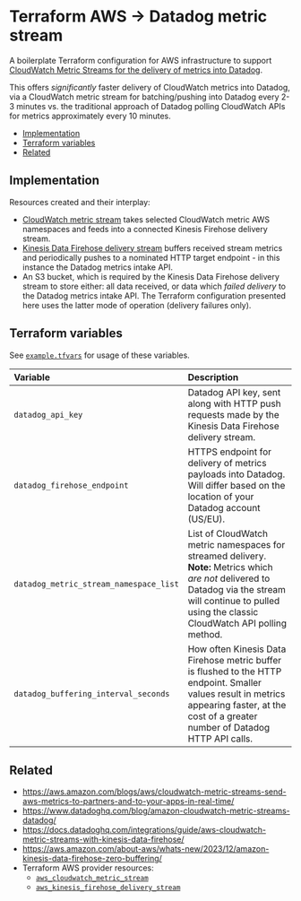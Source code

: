 # Terraform AWS -> Datadog metric stream

A boilerplate Terraform configuration for AWS infrastructure to support [CloudWatch Metric Streams for the delivery of metrics into Datadog](https://docs.datadoghq.com/integrations/guide/aws-cloudwatch-metric-streams-with-kinesis-data-firehose/).

This offers _significantly_ faster delivery of CloudWatch metrics into Datadog, via a CloudWatch metric stream for batching/pushing into Datadog every 2-3 minutes vs. the traditional approach of Datadog polling CloudWatch APIs for metrics approximately every 10 minutes.

- [Implementation](#implementation)
- [Terraform variables](#terraform-variables)
- [Related](#related)

## Implementation

Resources created and their interplay:

- [CloudWatch metric stream](https://docs.aws.amazon.com/AmazonCloudWatch/latest/monitoring/CloudWatch-Metric-Streams.html) takes selected CloudWatch metric AWS namespaces and feeds into a connected Kinesis Firehose delivery stream.
- [Kinesis Data Firehose delivery stream](https://docs.aws.amazon.com/firehose/latest/dev/what-is-this-service.html) buffers received stream metrics and periodically pushes to a nominated HTTP target endpoint - in this instance the Datadog metrics intake API.
- An S3 bucket, which is required by the Kinesis Data Firehose delivery stream to store either: all data received, or data which _failed delivery_ to the Datadog metrics intake API. The Terraform configuration presented here uses the latter mode of operation (delivery failures only).

## Terraform variables

See [`example.tfvars`](example.tfvars) for usage of these variables.

| Variable                               | Description                                                                                                                                                                                                |
|:---------------------------------------|:-----------------------------------------------------------------------------------------------------------------------------------------------------------------------------------------------------------|
| `datadog_api_key`                      | Datadog API key, sent along with HTTP push requests made by the Kinesis Data Firehose delivery stream.                                                                                                     |
| `datadog_firehose_endpoint`            | HTTPS endpoint for delivery of metrics payloads into Datadog. Will differ based on the location of your Datadog account (US/EU).                                                                           |
| `datadog_metric_stream_namespace_list` | List of CloudWatch metric namespaces for streamed delivery. **Note:** Metrics which _are not_ delivered to Datadog via the stream will continue to pulled using the classic CloudWatch API polling method. |
| `datadog_buffering_interval_seconds`   | How often Kinesis Data Firehose metric buffer is flushed to the HTTP endpoint. Smaller values result in metrics appearing faster, at the cost of a greater number of Datadog HTTP API calls.               |

## Related

- https://aws.amazon.com/blogs/aws/cloudwatch-metric-streams-send-aws-metrics-to-partners-and-to-your-apps-in-real-time/
- https://www.datadoghq.com/blog/amazon-cloudwatch-metric-streams-datadog/
- https://docs.datadoghq.com/integrations/guide/aws-cloudwatch-metric-streams-with-kinesis-data-firehose/
- https://aws.amazon.com/about-aws/whats-new/2023/12/amazon-kinesis-data-firehose-zero-buffering/
- Terraform AWS provider resources:
	- [`aws_cloudwatch_metric_stream`](https://registry.terraform.io/providers/hashicorp/aws/latest/docs/resources/cloudwatch_metric_stream)
	- [`aws_kinesis_firehose_delivery_stream`](https://registry.terraform.io/providers/hashicorp/aws/latest/docs/resources/kinesis_firehose_delivery_stream)
